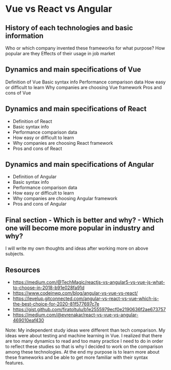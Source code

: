 # Vue vs React vs Angular

## History of each technologies and basic information
Who or which company invented these frameworks for what purpose?
How popular are they
Effects of their usage in job market

## Dynamics and main specifications of Vue
Definition of Vue
Basic syntax info
Performance comparison data
How easy or difficult to learn
Why companies are choosing Vue framework
Pros and cons of Vue

## Dynamics and main specifications of React
- Definition of React
- Basic syntax info
- Performance comparison data
- How easy or difficult to learn
- Why companies are choosing React framework
- Pros and cons of React

## Dynamics and main specifications of Angular
- Definition of Angular
- Basic syntax info
- Performance comparison data
- How easy or difficult to learn
- Why companies are choosing Angular framework
- Pros and cons of Angular

## Final section - Which is better and why? -  Which one will become more popular in industry and why?
I will write my own thoughts and ideas after working more on above subjects.

## Resources
- https://medium.com/@TechMagic/reactjs-vs-angular5-vs-vue-js-what-to-choose-in-2018-b91e028fa91d
- https://www.codeinwp.com/blog/angular-vs-vue-vs-react/
- https://levelup.gitconnected.com/angular-vs-react-vs-vue-which-is-the-best-choice-for-2020-81f577697c7e
- https://gist.github.com/firatoltulu/b1e2555979ecf0e2190636f2ae673757
- https://medium.com/@evrenakar/react-vs-vue-vs-angular-469010eaf430

Note: My independent study ideas were different than tech comparison. My ideas were about testing and machine learning in Vue. I realized that there are too many dynamics to read and too many practice I need to do in order to reflect these studies so that is why I decided to work on the comparison among these technologies. At the end my purpose is to learn more about these frameworks and be able to get more familiar with their syntax features.